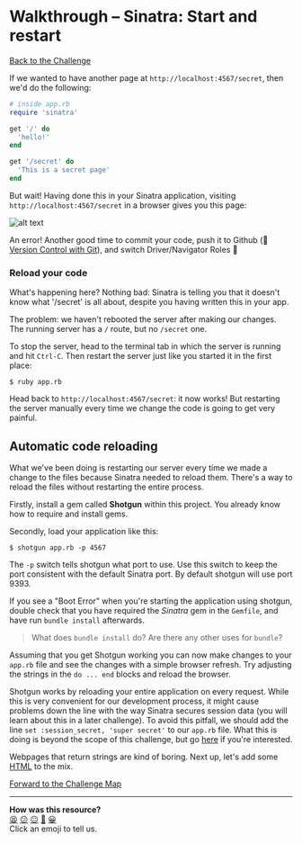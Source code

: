 # Walkthrough – Sinatra: Start and restart

[Back to the Challenge](../sinatra_start_and_restart.md)

If we wanted to have another page at `http://localhost:4567/secret`, then we'd do the following:

````ruby
# inside app.rb
require 'sinatra'

get '/' do
  'hello!'
end

get '/secret' do
  'This is a secret page'
end
````
But wait! Having done this in your Sinatra application, visiting `http://localhost:4567/secret` in a browser gives you this page:

![alt text](../images/second_sinatra_route.png)

An error! Another good time to commit your code, push it to Github (:pill: [Version Control with Git](git.md)), and switch Driver/Navigator Roles&nbsp;:twisted_rightwards_arrows:

### Reload your code

What's happening here? Nothing bad: Sinatra is telling you that it doesn't know what '/secret' is all about, despite you having written this in your app.

The problem: we haven't rebooted the server after making our changes. The running server has a `/` route, but no `/secret` one.

To stop the server, head to the terminal tab in which the server is running and hit `Ctrl-C`. Then restart the server just like you started it in the first place:

`$ ruby app.rb`

Head back to `http://localhost:4567/secret`: it now works! But restarting the server manually every time we change the code is going to get very painful.

## Automatic code reloading

What we've been doing is restarting our server every time we made a change to the files because Sinatra needed to reload them. There's a way to reload the files without restarting the entire process.

Firstly, install a gem called **Shotgun** within this project. You already know how to require and install gems.

Secondly, load your application like this:

`$ shotgun app.rb -p 4567`

The `-p` switch tells shotgun what port to use. Use this switch to keep the port consistent with the default Sinatra port. By default shotgun will use port 9393.

If you see a "Boot Error" when you're starting the application using shotgun, double check that you have required the _Sinatra_ gem in the `Gemfile`, and have run `bundle install` afterwards.

> What does `bundle install` do? Are there any other uses for `bundle`?

Assuming that you get Shotgun working you can now make changes to your `app.rb` file and see the changes with a simple browser refresh.  Try adjusting the strings in the `do ... end` blocks and reload the browser.

Shotgun works by reloading your entire application on every request. While this is very convenient for our development process, it might cause problems down the line with the way Sinatra secures session data (you will learn about this in a later challenge). To avoid this pitfall, we should add the line `set :session_secret, 'super secret'` to our `app.rb` file. What this is doing is beyond the scope of this challenge, but go [here](https://groups.google.com/forum/#!topic/sinatrarb/pUFSoyQXyQs) if you're interested.

Webpages that return strings are kind of boring. Next up, let's add some [HTML](pills/html.md) to the mix.

[Forward to the Challenge Map](../README.md)

<!-- BEGIN GENERATED SECTION DO NOT EDIT -->

---

**How was this resource?**  
[😫](https://airtable.com/shrUJ3t7KLMqVRFKR?prefill_Repository=course&prefill_File=intro_to_the_web/walkthroughs/sinatra_start_and_restart.md&prefill_Sentiment=😫) [😕](https://airtable.com/shrUJ3t7KLMqVRFKR?prefill_Repository=course&prefill_File=intro_to_the_web/walkthroughs/sinatra_start_and_restart.md&prefill_Sentiment=😕) [😐](https://airtable.com/shrUJ3t7KLMqVRFKR?prefill_Repository=course&prefill_File=intro_to_the_web/walkthroughs/sinatra_start_and_restart.md&prefill_Sentiment=😐) [🙂](https://airtable.com/shrUJ3t7KLMqVRFKR?prefill_Repository=course&prefill_File=intro_to_the_web/walkthroughs/sinatra_start_and_restart.md&prefill_Sentiment=🙂) [😀](https://airtable.com/shrUJ3t7KLMqVRFKR?prefill_Repository=course&prefill_File=intro_to_the_web/walkthroughs/sinatra_start_and_restart.md&prefill_Sentiment=😀)  
Click an emoji to tell us.

<!-- END GENERATED SECTION DO NOT EDIT -->
